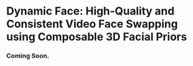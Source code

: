 # Dynamic Face: High-Quality and Consistent Video Face Swapping using Composable 3D Facial Priors

### Coming Soon.
